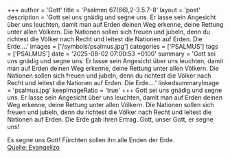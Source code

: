 +++
author = 'Gott'
title = 'Psalmen 67(66),2-3.5.7-8'
layout = 'post'
description = 'Gott sei uns gnädig und segne uns. Er lasse sein Angesicht über uns leuchten, damit man auf Erden deinen Weg erkenne, deine Rettung unter allen Völkern. Die Nationen sollen sich freuen und jubeln, denn du richtest die Völker nach Recht und leitest die Nationen auf Erden. Die Erde....'
images = ['/symbols/psalmus.jpg']
categories = ['PSALMUS']
tags = ['PSALMUS']
date = '2025-08-02 07:00:53 +0100'
summary = 'Gott sei uns gnädig und segne uns. Er lasse sein Angesicht über uns leuchten, damit man auf Erden deinen Weg erkenne, deine Rettung unter allen Völkern. Die Nationen sollen sich freuen und jubeln, denn du richtest die Völker nach Recht und leitest die Nationen auf Erden. Die Erde....'
linkedsummaryImage = 'psalmus.jpg'
keepImageRatio = 'true'
+++
Gott sei uns gnädig und segne uns. Er lasse sein Angesicht über uns leuchten,
damit man auf Erden deinen Weg erkenne, deine Rettung unter allen Völkern.
Die Nationen sollen sich freuen und jubeln, denn du richtest die Völker nach Recht und leitest die Nationen auf Erden.
Die Erde gab ihren Ertrag.<!--more--> Gott, unser Gott, er segne uns!

Es segne uns Gott! 
Fürchten sollen ihn alle Enden der Erde.<br> [Quelle: Evangelizo](https://evangeliumtagfuertag.org/DE/gospel)